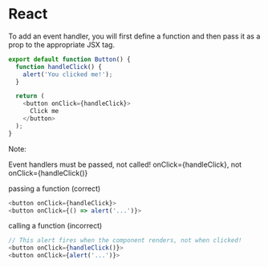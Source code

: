# React

To add an event handler, you will first define a function and then pass it as a prop to the appropriate JSX tag.

```javascript
export default function Button() {
  function handleClick() {
    alert('You clicked me!');
  }

  return (
    <button onClick={handleClick}>
      Click me
    </button>
  );
}
```

Note:

Event handlers must be passed, not called! onClick={handleClick}, not onClick={handleClick()}

passing a function (correct)
```javascript
<button onClick={handleClick}>
<button onClick={() => alert('...')}>
```

calling a function (incorrect)
```javascript
// This alert fires when the component renders, not when clicked!
<button onClick={handleClick()}>
<button onClick={alert('...')}>
```
